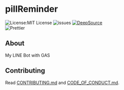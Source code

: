 # pillReminder

![License:MIT License](https://img.shields.io/github/license/rmuraix/pillReminder)
![issues](https://img.shields.io/github/issues/rmuraix/pillReminder)
[![DeepSource](https://deepsource.io/gh/rmuraix/pillReminder.svg/?label=active+issues&token=QnB8UNRFUxU-cPFaoxOn0mDz)](https://deepsource.io/gh/rmuraix/pillReminder/?ref=repository-badge)  
![Prettier](https://img.shields.io/badge/format_with_prettier-1A2C34?style=for-the-badge&logo=prettier&logoColor=F7BA3E)

## About

My LINE Bot with GAS

## Contributing

Read [CONTRIBUTING.md](.github/CONTRIBUTING.md) and [CODE_OF_CONDUCT.md](.github/CODE_OF_CONDUCT.md).

